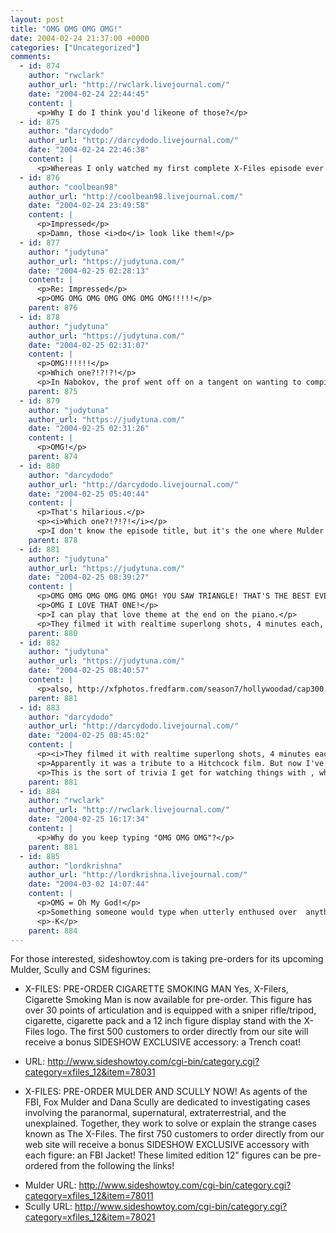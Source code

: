```yaml
---
layout: post
title: "OMG OMG OMG OMG!"
date: 2004-02-24 21:37:00 +0000
categories: ["Uncategorized"]
comments:
  - id: 874
    author: "rwclark"
    author_url: "http://rwclark.livejournal.com/"
    date: "2004-02-24 22:44:45"
    content: |
      <p>Why I do I think you'd likeone of those?</p>
  - id: 875
    author: "darcydodo"
    author_url: "http://darcydodo.livejournal.com/"
    date: "2004-02-24 22:46:38"
    content: |
      <p>Whereas I only watched my first complete X-Files episode ever just last night.  (I'd watched bits of episodes before, and even a couple almost all the way through.)</p>
  - id: 876
    author: "coolbean98"
    author_url: "http://coolbean98.livejournal.com/"
    date: "2004-02-24 23:49:58"
    content: |
      <p>Impressed</p>
      <p>Damn, those <i>do</i> look like them!</p>
  - id: 877
    author: "judytuna"
    author_url: "https://judytuna.com/"
    date: "2004-02-25 02:28:13"
    content: |
      <p>Re: Impressed</p>
      <p>OMG OMG OMG OMG OMG OMG OMG!!!!!</p>
    parent: 876
  - id: 878
    author: "judytuna"
    author_url: "https://judytuna.com/"
    date: "2004-02-25 02:31:07"
    content: |
      <p>OMG!!!!!!</p>
      <p>Which one?!?!?!</p>
      <p>In Nabokov, the prof went off on a tangent on wanting to compile a list on a webpage of all the movies that have that gimmick where two people are talking on the phone and there's a split screen. The girl next to me said "Bye Bye Birdie" and he said "thanks!" and wrote it down. I said "They spoof that in an X-files episode." He said, "That'll probably be harder to find." I would have said "Actually, the episode is called Hollywood AD" but I think people already thought I was scary, so I didn't. But one of these days I'm going to get a hold of the clip and go to his office hours with it. OMG it's the funniest thing ever. They're all taking bubble baths and lying about it. Wahaha.</p>
    parent: 875
  - id: 879
    author: "judytuna"
    author_url: "https://judytuna.com/"
    date: "2004-02-25 02:31:26"
    content: |
      <p>OMG!</p>
    parent: 874
  - id: 880
    author: "darcydodo"
    author_url: "http://darcydodo.livejournal.com/"
    date: "2004-02-25 05:40:44"
    content: |
      <p>That's hilarious.</p>
      <p><i>Which one?!?!?!</i></p>
      <p>I don't know the episode title, but it's the one where Mulder gets transported back to a cruise ship during WWII.   showed it to me because a couple of weeks ago "Angel" had a WWII episode, and from the teasers the previous week she thought it was going to be a complete X-Files ripoff. It wasn't, of course, but since she'd mentioned it, I then had to see it.  And it was very good, indeed.</p>
    parent: 878
  - id: 881
    author: "judytuna"
    author_url: "https://judytuna.com/"
    date: "2004-02-25 08:39:27"
    content: |
      <p>OMG OMG OMG OMG OMG OMG! YOU SAW TRIANGLE! THAT'S THE BEST EVER! (well along with a bunch of other ones)</p>
      <p>OMG I LOVE THAT ONE!</p>
      <p>I can play that love theme at the end on the piano.</p>
      <p>They filmed it with realtime superlong shots, 4 minutes each, so it was really hard. OMG!</p>
    parent: 880
  - id: 882
    author: "judytuna"
    author_url: "https://judytuna.com/"
    date: "2004-02-25 08:40:57"
    content: |
      <p>also, http://xfphotos.fredfarm.com/season7/hollywoodad/cap300.jpg giggle!</p>
    parent: 881
  - id: 883
    author: "darcydodo"
    author_url: "http://darcydodo.livejournal.com/"
    date: "2004-02-25 08:45:02"
    content: |
      <p><i>They filmed it with realtime superlong shots, 4 minutes each,</i></p>
      <p>Apparently it was a tribute to a Hitchcock film. But now I've forgotten which one.  Basically, since they never cut, they just use the film until it runs out; if they need to change it, they pan to a dark spot (like a shadowed wall) so that the change isn't noticed.</p>
      <p>This is the sort of trivia I get for watching things with , who a) knows lots about film and b) is a major X-Phile.</p>
    parent: 881
  - id: 884
    author: "rwclark"
    author_url: "http://rwclark.livejournal.com/"
    date: "2004-02-25 16:17:34"
    content: |
      <p>Why do you keep typing "OMG OMG OMG"?</p>
    parent: 881
  - id: 885
    author: "lordkrishna"
    author_url: "http://lordkrishna.livejournal.com/"
    date: "2004-03-02 14:07:44"
    content: |
      <p>OMG = Oh My God!</p>
      <p>Something someone would type when utterly enthused over  anything that they think is cool beyond all measure.</p>
      <p>-K</p>
    parent: 884
---
```


For those interested, sideshowtoy.com is taking pre-orders for its upcoming 
Mulder, Scully and CSM figurines:

* X-FILES:  PRE-ORDER CIGARETTE SMOKING MAN 
Yes, X-Filers, Cigarette Smoking Man is now available for pre-order. This 
figure has over 30 points of articulation and is equipped with a sniper 
rifle/tripod, cigarette, cigarette pack and a 12 inch figure display stand with
the 
X-Files logo. The first 500 customers to order directly from our site will 
receive a bonus SIDESHOW EXCLUSIVE accessory: a Trench coat! 

+ URL: 
http://www.sideshowtoy.com/cgi-bin/category.cgi?category=xfiles_12&item=78031

* X-FILES:  PRE-ORDER MULDER AND SCULLY NOW! 
As agents of the FBI, Fox Mulder and Dana Scully are dedicated to 
investigating cases involving the paranormal, supernatural, extraterrestrial,
and the 
unexplained. Together, they work to solve or explain the strange cases known as 
The X-Files. The first 750 customers to order directly from our web site will 
receive a bonus SIDESHOW EXCLUSIVE accessory with each figure: an FBI Jacket! 
These limited edition 12" figures can be pre-ordered from the following the 
links!

+ Mulder URL: 
http://www.sideshowtoy.com/cgi-bin/category.cgi?category=xfiles_12&item=78011
+ Scully URL: 
http://www.sideshowtoy.com/cgi-bin/category.cgi?category=xfiles_12&item=78021